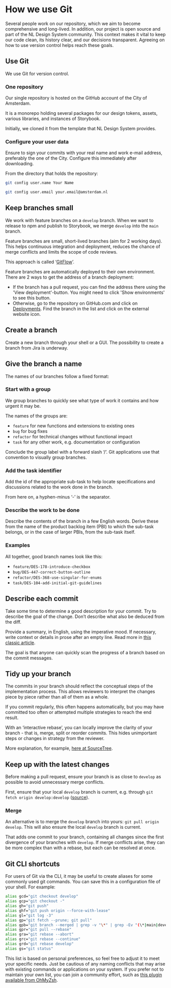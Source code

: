 # How we use Git

Several people work on our repository, which we aim to become comprehensive and long-lived. In addition, our project is open source and part of the NL Design System community. This context makes it vital to keep our code clean, its history clear, and our decisions transparent. Agreeing on how to use version control helps reach these goals.

## Use Git

We use Git for version control.

### One repository

Our single repository is hosted on the GitHub account of the City of Amsterdam.

It is a monorepo holding several packages for our design tokens, assets, various libraries, and instances of Storybook.

Initially, we cloned it from the template that NL Design System provides.

### Configure your user data

Ensure to sign your commits with your real name and work e-mail address, preferably the one of the City. Configure this immediately after downloading.

From the directory that holds the repository:

```bash
git config user.name Your Name

git config user.email your.email@amsterdam.nl
```

## Keep branches small

We work with feature branches on a `develop` branch. When we want to release to npm and publish to Storybook, we merge `develop` into the `main` branch.

Feature branches are small, short-lived branches (aim for 2 working days). This helps continuous integration and deployment, reduces the chance of merge conflicts and limits the scope of code reviews.

This approach is called ‘[GitFlow](https://datasift.github.io/gitflow/IntroducingGitFlow.html)’.

Feature branches are automatically deployed to their own environment. There are 2 ways to get the address of a branch deployment:

- If the branch has a pull request, you can find the address there using the 'View deployment'-button. You might need to click 'Show environments' to see this button.
- Otherwise, go to the repository on GitHub.com and click on [Deployments](https://github.com/Amsterdam/design-system/deployments). Find the branch in the list and click on the external website icon.

## Create a branch

Create a new branch through your shell or a GUI. The possibility to create a branch from Jira is underway.

## Give the branch a name

The names of our branches follow a fixed format:

### Start with a group

We group branches to quickly see what type of work it contains and how urgent it may be.

The names of the groups are:

- `feature` for new functions and extensions to existing ones
- `bug` for bug fixes
- `refactor` for technical changes without functional impact
- `task` for any other work, e.g. documentation or configuration

Conclude the group label with a forward slash ‘/’. Git applications use that convention to visually group branches.

### Add the task identifier

Add the id of the appropriate sub-task to help locate specifications and discussions related to the work done in the branch.

From here on, a hyphen-minus ‘-’ is the separator.

### Describe the work to be done

Describe the contents of the branch in a few English words. Derive these from the name of the product backlog item (PBI) to which the sub-task belongs, or in the case of larger PBIs, from the sub-task itself.

### Examples

All together, good branch names look like this:

- `feature/DES-178-introduce-checkbox`
- `bug/DES-447-correct-button-outline`
- `refactor/DES-368-use-singular-for-enums`
- `task/DES-104-add-initial-git-guidelines`

## Describe each commit

Take some time to determine a good description for your commit. Try to describe the goal of the change. Don’t describe what also be deduced from the diff.

Provide a summary, in English, using the imperative mood. If necessary, write context or details in prose after an empty line. Read more in [this classic article](https://cbea.ms/git-commit/).

The goal is that anyone can quickly scan the progress of a branch based on the commit messages.

## Tidy up your branch

The commits in your branch should reflect the conceptual steps of the implementation process. This allows reviewers to interpret the changes piece by piece rather than all of them as a whole.

If you commit regularly, this often happens automatically, but you may have committed too often or attempted multiple strategies to reach the end result.

With an ‘interactive rebase’, you can locally improve the clarity of your branch - that is, merge, split or reorder commits. This hides unimportant steps or changes in strategy from the reviewer.

More explanation, for example, [here at SourceTree](https://www.atlassian.com/blog/sourcetree/interactive-rebase-sourcetree).

## Keep up with the latest changes

Before making a pull request, ensure your branch is as close to `develop` as possible to avoid unnecessary merge conflicts.

First, ensure that your local `develop` branch is current, e.g. through `git fetch origin develop:develop` ([source](https://stackoverflow.com/a/17722977/2169092)).

### Merge

An alternative is to merge the `develop` branch into yours: `git pull origin develop`. This will also ensure the local `develop` branch is current.

That adds one commit to your branch, containing all changes since the first divergence of your branches with `develop`. If merge conflicts arise, they can be more complex than with a rebase, but each can be resolved at once.

## Git CLI shortcuts

For users of Git via the CLI, it may be useful to create aliases for some commonly used git commands. You can save this in a configuration file of your shell. For example:

```bash
alias gcd="git checkout develop"
alias gcp="git checkout -"
alias gh="git push"
alias ghf="git push origin --force-with-lease"
alias gl="git log -3"
alias gp="git fetch --prune; git pull"
alias gpb="git branch --merged | grep -v "\*" | grep -Ev "(\*|main|develop)" | xargs -n 1 git branch -d"
alias gpr="git pull --rebase"
alias gra="git rebase --abort"
alias grc="git rebase --continue"
alias grd="git rebase develop"
alias gs="git status"
```

This list is based on personal preferences, so feel free to adjust it to meet your specific needs. Just be cautious of any naming conflicts that may arise with existing commands or applications on your system. If you prefer not to maintain your own list, you can join a community effort, such as [this plugin available from OhMyZsh](https://github.com/ohmyzsh/ohmyzsh/tree/master/plugins/git).

